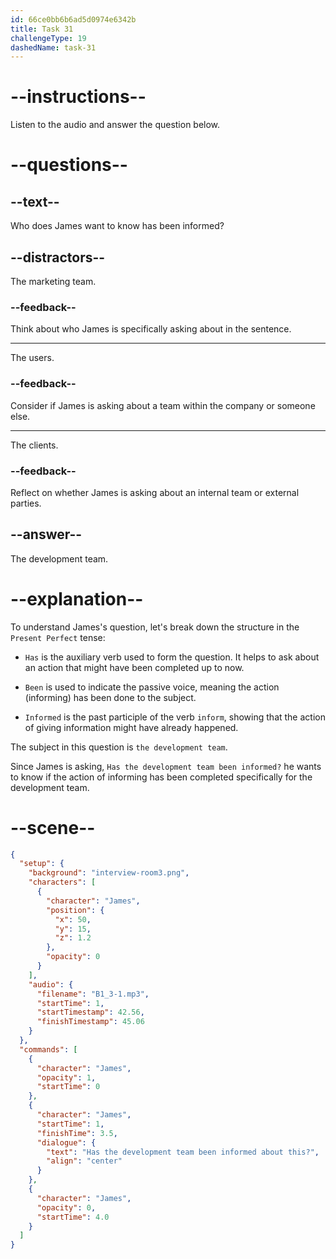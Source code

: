 ```yaml
---
id: 66ce0bb6b6ad5d0974e6342b
title: Task 31
challengeType: 19
dashedName: task-31
---
```

<!-- (Audio) James: Has the development team been informed about this? -->

# --instructions--

Listen to the audio and answer the question below.

# --questions--

## --text--

Who does James want to know has been informed?

## --distractors--

The marketing team.

### --feedback--

Think about who James is specifically asking about in the sentence.

---

The users.

### --feedback--

Consider if James is asking about a team within the company or someone else.

---

The clients.

### --feedback--

Reflect on whether James is asking about an internal team or external parties.

## --answer--

The development team.

# --explanation--

To understand James's question, let's break down the structure in the `Present Perfect` tense:

- `Has` is the auxiliary verb used to form the question. It helps to ask about an action that might have been completed up to now.

- `Been` is used to indicate the passive voice, meaning the action (informing) has been done to the subject.

- `Informed` is the past participle of the verb `inform`, showing that the action of giving information might have already happened.

The subject in this question is `the development team`. 

Since James is asking, `Has the development team been informed?` he wants to know if the action of informing has been completed specifically for the development team.

# --scene--

```json
{
  "setup": {
    "background": "interview-room3.png",
    "characters": [
      {
        "character": "James",
        "position": {
          "x": 50,
          "y": 15,
          "z": 1.2
        },
        "opacity": 0
      }
    ],
    "audio": {
      "filename": "B1_3-1.mp3",
      "startTime": 1,
      "startTimestamp": 42.56,
      "finishTimestamp": 45.06
    }
  },
  "commands": [
    {
      "character": "James",
      "opacity": 1,
      "startTime": 0
    },
    {
      "character": "James",
      "startTime": 1,
      "finishTime": 3.5,
      "dialogue": {
        "text": "Has the development team been informed about this?",
        "align": "center"
      }
    },
    {
      "character": "James",
      "opacity": 0,
      "startTime": 4.0
    }
  ]
}
```

